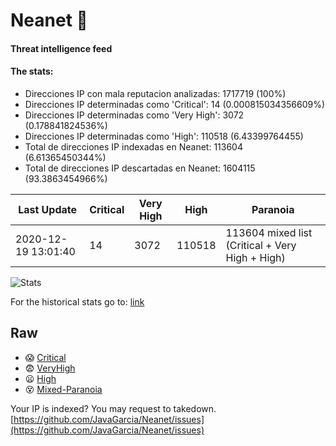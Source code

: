 # Neanet :hocho:
#### Threat intelligence feed
#### The stats:

- Direcciones IP con mala reputacion analizadas: 1717719 (100%)
- Direcciones IP determinadas como 'Critical':  14 (0.000815034356609%)
- Direcciones IP determinadas como 'Very High':  3072 (0.178841824536%)
- Direcciones IP determinadas como 'High':  110518 (6.43399764455)
- Total de direcciones IP indexadas en Neanet:  113604 (6.61365450344%)
- Total de direcciones IP descartadas en Neanet:  1604115 (93.3863454966%)

| Last Update | Critical | Very High | High | Paranoia |
| --- | --- | --- | --- | --- |
| 2020-12-19 13:01:40 | 14 | 3072 | 110518 | 113604 mixed list (Critical + Very High + High)|

![Stats](https://docs.google.com/spreadsheets/d/e/2PACX-1vSnaNMIXVabIpDJjufMlzH7poXnshF3mgd8Is1g9ytUEzVsP5my4Trn8f-xkoLLQ38xpL3HtmUexLo6/pubchart?oid=501124687&format=image)

For the historical stats go to: [link](/stats.csv)
## Raw
- :scream: [Critical](https://raw.githubusercontent.com/JavaGarcia/Neanet/master/blacklists/neanet_critical.txt)
- :fearful: [VeryHigh](https://raw.githubusercontent.com/JavaGarcia/Neanet/master/blacklists/neanet_veryHigh.txtt)
- :frowning: [High](https://raw.githubusercontent.com/JavaGarcia/Neanet/master/blacklists/neanet_high.txt)
- :dizzy_face: [Mixed-Paranoia](https://raw.githubusercontent.com/JavaGarcia/Neanet/master/blacklists/neanet_all.txt)


Your IP is indexed? You may request to takedown. [https://github.com/JavaGarcia/Neanet/issues](https://github.com/JavaGarcia/Neanet/issues)






































































































































































































































































































































































































































































































































































































































































































































































































































































































































































































































































































































































































































































































































































































































































































































































































































































































































































































































































































































































































































































































































































































































































































































































































































































































































































































































































































































































































































































































































































































